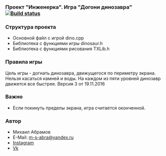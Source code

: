 ### Проект "Инженерка". Игра "Догони динозавра" [![Build status](https://ci.appveyor.com/api/projects/status/63rtamfsxpiux3v3)](https://ci.appveyor.com/project/NeverMine1732586/engineerka-game-example)

### Структура проекта
* Основной файл с игрой dino.cpp
* Библиотека с функциями игры dinosaur.h
* Библиотека с функциями рисования TXLib.h

### Правила игры
Цель игры - догнать динозавра, движущегося по периметру экрана. Нельзя касаться камней и воды. На каждом из пяти уровней динозавр движется все быстрее. 
Версия 3 от 19.11.2016

### Важно
* Если покинуть пределы экрана, игра считается оконченной.

### Автор
* Михаил Абрамов
* E-Mail: m-s-abra@yandex.ru
* [Instagram](https://www.instagram.com/beavisabra/)
* [Vk](vk.com/id11928007)
